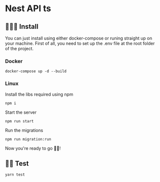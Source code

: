 # Nest API ts

## 👨🏻‍🔧 Install

You can just install using either docker-compose or runing straight up on your machine.
First of all, you need to set up the .env file at the root folder of the project.

### Docker

```
docker-compose up -d --build
```

### Linux

Install the libs required using npm

```
npm i
```

Start the server

```
npm run start
```

Run the migrations

```
npm run migration:run
```

Now you're ready to go 🥳🎉!

## 👨‍🔬 Test

```
yarn test
```
